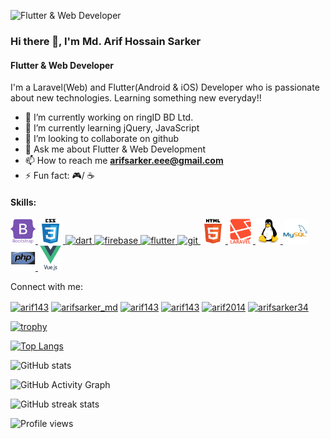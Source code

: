 ![Flutter & Web Developer](https://scontent.fdac14-1.fna.fbcdn.net/v/t39.30808-6/307976017_485885426885822_144100246719738418_n.png?stp=dst-png_s960x960&_nc_cat=105&ccb=1-7&_nc_sid=e3f864&_nc_ohc=zFYbn3yMn-4AX_r5AnY&_nc_ht=scontent.fdac14-1.fna&oh=00_AfBoJXy9zDsD_4VJl5DwmDz_o-XlNFevuEUshjXmsKqdmA&oe=636219CC)

### Hi there 👋, I'm Md. Arif Hossain Sarker
#### Flutter & Web Developer


I'm a Laravel(Web) and Flutter(Android & iOS) Developer who is passionate about new technologies. Learning something new everyday!! 

- 🔭 I’m currently working on ringID BD Ltd. 
- 🌱 I’m currently learning  jQuery, JavaScript 
- 👯 I’m looking to collaborate on github 
- 💬 Ask me about Flutter & Web Development
- 📫 How to reach me **arifsarker.eee@gmail.com** 
- ⚡ Fun fact: 🎮/ ☕ 

#### Skills:
<p align="left"> <a href="https://getbootstrap.com" target="_blank" rel="noreferrer"> <img src="https://raw.githubusercontent.com/devicons/devicon/master/icons/bootstrap/bootstrap-plain-wordmark.svg" alt="bootstrap" width="40" height="40"/> </a> <a href="https://www.w3schools.com/css/" target="_blank" rel="noreferrer"> <img src="https://raw.githubusercontent.com/devicons/devicon/master/icons/css3/css3-original-wordmark.svg" alt="css3" width="40" height="40"/> </a> <a href="https://dart.dev" target="_blank" rel="noreferrer"> <img src="https://www.vectorlogo.zone/logos/dartlang/dartlang-icon.svg" alt="dart" width="40" height="40"/> </a> <a href="https://firebase.google.com/" target="_blank" rel="noreferrer"> <img src="https://www.vectorlogo.zone/logos/firebase/firebase-icon.svg" alt="firebase" width="40" height="40"/> </a> <a href="https://flutter.dev" target="_blank" rel="noreferrer"> <img src="https://www.vectorlogo.zone/logos/flutterio/flutterio-icon.svg" alt="flutter" width="40" height="40"/> </a> <a href="https://git-scm.com/" target="_blank" rel="noreferrer"> <img src="https://www.vectorlogo.zone/logos/git-scm/git-scm-icon.svg" alt="git" width="40" height="40"/> </a> <a href="https://www.w3.org/html/" target="_blank" rel="noreferrer"> <img src="https://raw.githubusercontent.com/devicons/devicon/master/icons/html5/html5-original-wordmark.svg" alt="html5" width="40" height="40"/> </a> <a href="https://laravel.com/" target="_blank" rel="noreferrer"> <img src="https://raw.githubusercontent.com/devicons/devicon/master/icons/laravel/laravel-plain-wordmark.svg" alt="laravel" width="40" height="40"/> </a> <a href="https://www.linux.org/" target="_blank" rel="noreferrer"> <img src="https://raw.githubusercontent.com/devicons/devicon/master/icons/linux/linux-original.svg" alt="linux" width="40" height="40"/> </a> <a href="https://www.mysql.com/" target="_blank" rel="noreferrer"> <img src="https://raw.githubusercontent.com/devicons/devicon/master/icons/mysql/mysql-original-wordmark.svg" alt="mysql" width="40" height="40"/> </a> <a href="https://www.php.net" target="_blank" rel="noreferrer"> <img src="https://raw.githubusercontent.com/devicons/devicon/master/icons/php/php-original.svg" alt="php" width="40" height="40"/> </a> <a href="https://vuejs.org/" target="_blank" rel="noreferrer"> <img src="https://raw.githubusercontent.com/devicons/devicon/master/icons/vuejs/vuejs-original-wordmark.svg" alt="vuejs" width="40" height="40"/> </a> </p
 
<h3 align="left">Connect with me:</h3>
<p align="left">
<a href="https://github.com/arif143" target="blank"><img align="center" src="https://raw.githubusercontent.com/rahuldkjain/github-profile-readme-generator/master/src/images/icons/Social/github.svg" alt="arif143" height="30" width="40" /></a>
<a href="https://twitter.com/arifsarker_md" target="blank"><img align="center" src="https://raw.githubusercontent.com/rahuldkjain/github-profile-readme-generator/master/src/images/icons/Social/twitter.svg" alt="arifsarker_md" height="30" width="40" /></a>
<a href="https://linkedin.com/in/arif143" target="blank"><img align="center" src="https://raw.githubusercontent.com/rahuldkjain/github-profile-readme-generator/master/src/images/icons/Social/linked-in-alt.svg" alt="arif143" height="30" width="40" /></a>
<a href="https://stackoverflow.com/users/arif143" target="blank"><img align="center" src="https://raw.githubusercontent.com/rahuldkjain/github-profile-readme-generator/master/src/images/icons/Social/stack-overflow.svg" alt="arif143" height="30" width="40" /></a>
<a href="https://fb.com/arif2014" target="blank"><img align="center" src="https://raw.githubusercontent.com/rahuldkjain/github-profile-readme-generator/master/src/images/icons/Social/facebook.svg" alt="arif2014" height="30" width="40" /></a>
<a href="https://instagram.com/arifsarker34" target="blank"><img align="center" src="https://raw.githubusercontent.com/rahuldkjain/github-profile-readme-generator/master/src/images/icons/Social/instagram.svg" alt="arifsarker34" height="30" width="40" /></a>
</p> 



[![trophy](https://github-profile-trophy.vercel.app/?username=arif143)](https://github.com/ryo-ma/github-profile-trophy)

[![Top Langs](https://github-readme-stats.vercel.app/api/top-langs/?username=arif143)](https://github.com/anuraghazra/github-readme-stats)

![GitHub stats](https://github-readme-stats.vercel.app/api?username=arif143&show_icons=true&count_private=true)  

![GitHub Activity Graph](https://activity-graph.herokuapp.com/graph?username=arif143)  
 

![GitHub streak stats](https://github-readme-streak-stats.herokuapp.com/?user=arif143)  

![Profile views](https://gpvc.arturio.dev/arif143)  

